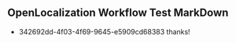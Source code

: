 ## OpenLocalization Workflow Test MarkDown
* 342692dd-4f03-4f69-9645-e5909cd68383 thanks!

<!--HONumber=Aug16_HO4-->


